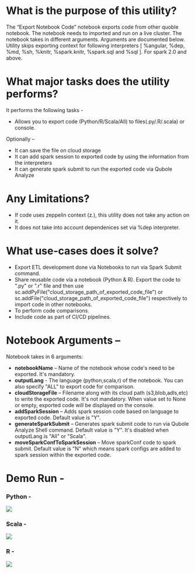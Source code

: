 
# What is the purpose of this utility?

The “Export Notebook Code” notebook exports code from other quoble notebook. The notebook needs to imported and run on a live cluster. The notebook takes in different arguments. Arguments are documented below.  Utility skips exporting context for following interpreters [ %angular, %dep, %md, %sh, %knitr, %spark.knitr, %spark.sql and %sql ]. For spark 2.0 and above.



# What major tasks does the utility performs?

It performs the following tasks -
* Allows you to export code (Python/R/Scala/All) to files(.py/.R/.scala) or console.

Optionally –
* It can save the file on cloud storage
* It can add spark session to exported code by using the information from the interpreters
* It can generate spark submit to run the exported code via Qubole Analyze


# Any Limitations?

* If code uses zeppelin context (z.), this utility does not take any action on it.
* It does not take into account dependenices set via %dep interpreter.


# What use-cases does it solve?

* Export ETL development done via Notebooks to run via Spark Submit command.
* Share reusable code via a notebook (Python & R). Export the code to ".py" or ".r" file and then use sc.addPyFile("cloud_storage_path_of_exported_code_file") or sc.addFile("cloud_storage_path_of_exported_code_file") respectively to import code in other notebooks.
* To perform code comparisons.
* Include code as part of CI/CD pipelines.


# Notebook Arguments –

Notebook takes in 6 arguments:
* **notebookName** – Name of the notebook whose code's need to be exported. It's mandatory.
* **outputLang** - The language (python,scala,r) of the notebook.  You can also specify "ALL" to export code for comparison.
* **cloudStorageFile** – Filename along with its cloud path (s3,blob,adls,etc) to write the exported code. It's not mandatory. When value set to None or empty, exported code will be displayed on the console.
* **addSparkSession** – Adds spark session code based on language to exported code. Default value is "Y".
* **generateSparkSubmit** – Generates spark submit code to run via Qubole Analyze Shell command. Default value is "Y". It's disabled when outputLang is "All" or "Scala".
* **moveSparkConfToSparkSession** – Move sparkConf code to spark submit. Default value is "N" which means spark configs are added to spark session within the exported code.


# Demo Run -


### Python - 

![](PySparkExportCode.gif)



### Scala - 

![](ScalaExportCode.gif)



### R - 

![](RExportCode.gif)
